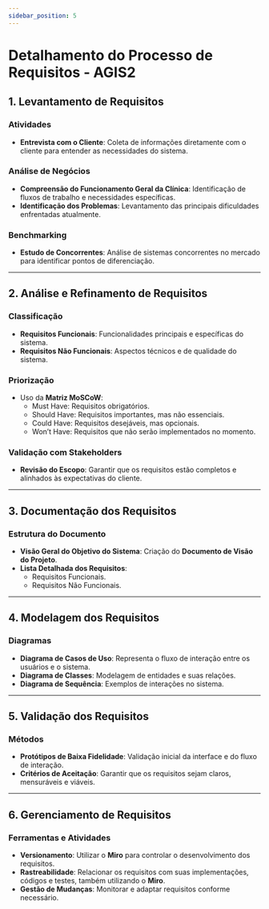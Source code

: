 ```yaml
---
sidebar_position: 5
---
```


# Detalhamento do Processo de Requisitos - AGIS2

## 1. Levantamento de Requisitos

### Atividades
- **Entrevista com o Cliente**: Coleta de informações diretamente com o cliente para entender as necessidades do sistema.

### Análise de Negócios
- **Compreensão do Funcionamento Geral da Clínica**: Identificação de fluxos de trabalho e necessidades específicas.
- **Identificação dos Problemas**: Levantamento das principais dificuldades enfrentadas atualmente.

### Benchmarking
- **Estudo de Concorrentes**: Análise de sistemas concorrentes no mercado para identificar pontos de diferenciação.

---

## 2. Análise e Refinamento de Requisitos

### Classificação
- **Requisitos Funcionais**: Funcionalidades principais e específicas do sistema.
- **Requisitos Não Funcionais**: Aspectos técnicos e de qualidade do sistema.

### Priorização
- Uso da **Matriz MoSCoW**:
  - Must Have: Requisitos obrigatórios.
  - Should Have: Requisitos importantes, mas não essenciais.
  - Could Have: Requisitos desejáveis, mas opcionais.
  - Won’t Have: Requisitos que não serão implementados no momento.

### Validação com Stakeholders
- **Revisão do Escopo**: Garantir que os requisitos estão completos e alinhados às expectativas do cliente.

---

## 3. Documentação dos Requisitos

### Estrutura do Documento
- **Visão Geral do Objetivo do Sistema**: Criação do **Documento de Visão do Projeto**.
- **Lista Detalhada dos Requisitos**:
  - Requisitos Funcionais.
  - Requisitos Não Funcionais.

---

## 4. Modelagem dos Requisitos

### Diagramas
- **Diagrama de Casos de Uso**: Representa o fluxo de interação entre os usuários e o sistema.
- **Diagrama de Classes**: Modelagem de entidades e suas relações.
- **Diagrama de Sequência**: Exemplos de interações no sistema.

---

## 5. Validação dos Requisitos

### Métodos
- **Protótipos de Baixa Fidelidade**: Validação inicial da interface e do fluxo de interação.
- **Critérios de Aceitação**: Garantir que os requisitos sejam claros, mensuráveis e viáveis.

---

## 6. Gerenciamento de Requisitos

### Ferramentas e Atividades
- **Versionamento**: Utilizar o **Miro** para controlar o desenvolvimento dos requisitos.
- **Rastreabilidade**: Relacionar os requisitos com suas implementações, códigos e testes, também utilizando o **Miro**.
- **Gestão de Mudanças**: Monitorar e adaptar requisitos conforme necessário.
